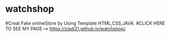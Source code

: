 # watchshop
#Creat Fake onlineStore by Using Template HTML,CSS,JAVA.
 #CLICK HERE TO SEE MY PAGE--> https://ziadi21.github.io/watchshop/.
